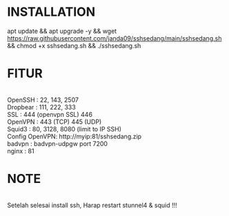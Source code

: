 # INSTALLATION
apt update && apt upgrade -y && wget https://raw.githubusercontent.com/janda09/sshsedang/main/sshsedang.sh && chmod +x sshsedang.sh && ./sshsedang.sh

# FITUR

<br>OpenSSH : 22, 143, 2507
<br>Dropbear : 111, 222, 333
<br>SSL : 444 (openvpn SSL) 446
<br>OpenVPN : 443 (TCP) 445 (UDP)
<br>Squid3 : 80, 3128, 8080 (limit to IP SSH)
<br>Config OpenVPN: http://myip:81/sshsedang.zip
<br>badvpn : badvpn-udpgw port 7200
<br>nginx : 81

# NOTE
<br>Setelah selesai install ssh, Harap restart stunnel4 & squid !!!
